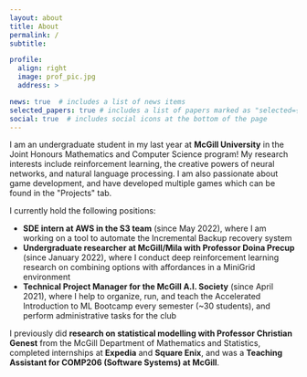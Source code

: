 ```yaml
---
layout: about
title: About
permalink: /
subtitle:

profile:
  align: right
  image: prof_pic.jpg
  address: >

news: true  # includes a list of news items
selected_papers: true # includes a list of papers marked as "selected={true}"
social: true  # includes social icons at the bottom of the page
---
```


I am an undergraduate student in my last year at __McGill University__ in the Joint Honours Mathematics and Computer Science program! My research interests include reinforcement learning, the creative powers of neural networks, and natural language processing. I am also passionate about game development, and have developed multiple games which can be found in the "Projects" tab.

I currently hold the following positions:

- __SDE intern at AWS in the S3 team__ (since May 2022), where I am working on a tool to automate the Incremental Backup recovery system
- __Undergraduate researcher at McGill/Mila with Professor Doina Precup__ (since January 2022), where I conduct deep reinforcement learning research on combining options with affordances in a MiniGrid environment
- __Technical Project Manager for the McGill A.I. Society__ (since April 2021), where I help to organize, run, and teach the Accelerated Introduction to ML Bootcamp every semester (~30 students), and perform administrative tasks for the club

I previously did __research on statistical modelling with Professor Christian Genest__ from the McGill Department of Mathematics and Statistics, completed internships at __Expedia__ and __Square Enix__,  and was a __Teaching Assistant for COMP206 (Software Systems) at McGill__.
